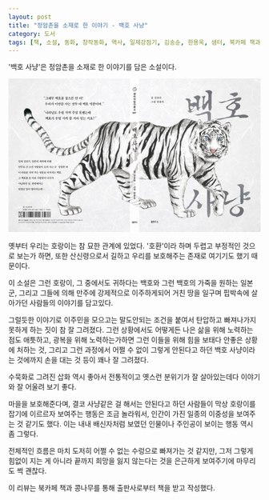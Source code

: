 ```yaml
---
layout: post
title: "정암촌을 소재로 한 이야기 - 백호 사냥"
category: 도서
tags: [책, 소설, 동화, 창작동화, 역사, 일제강점기, 김송순, 한용욱, 샘터, 북카페 책과 콩나무, 서평]
---
```


'백호 사냥'은
정암촌을 소재로 한 이야기를 담은 소설이다.

![표지](/images/book/white-tiger-hunting-book-w640.jpg)

옛부터 우리는 호랑이는 참 묘한 관계에 있었다.
'호환'이라 하며 두렵고 부정적인 것으로 보는가 하면,
또한 산신령으로서 길하고 우리를 보호해주는 존재로 여기기도 했기 때문이다.

이 소설은 그런 호랑이, 그 중에서도 귀하다는 백호와
그런 백호의 가죽을 원하는 일본군,
그리고 그들에 의해 만주에 강제적으로 이주하게되어
거친 땅을 일구며 핍박속에 살아가던 사람들의 이야기를 담고있다.

그럴듯한 이야기로 이주민을 모으고는
말도안되는 조건을 붙여서 탄압하고 빠져나가지 못하게 하는 짓이 참 잘 그려졌다.
그런 상황에서도 어떻게든 나은 삶을 위해 노력하는 점도 애틋하고,
광복을 위해 노력하는가하면 그런 이들을 위해 힘을 보태다 안좋은 상황에 처하는 것,
그리고 그런 과정에서 어쩔 수 없이 그렇게 안된다고 하던 백호 사냥이라는 것에까지 손을 대는 것 등이 꽤나 잘 그려졌다.

수묵화로 그려진 삽화 역시 좋아서
전통적이고 옛스런 분위기가 잘 살아있는데다
이야기와 잘 어울려 보기 좋다.

마을을 보호해준다며, 결코 사냥같은 걸 해서는 안된다고 하던 사람들이
막상 호랑이를 잡기에 이르르자 보여주는 행동은 조금 놀라워서,
인간이 가진 일종의 이중성을 보여주는 것 같기도 했다.
이는 내내 배신자처럼 보였던 인물이나 주인공이 보이는 행동 역시 좀 그렇다.

전체적인 흐름은 마치 도저히 어쩔 수 없는 수렁으로 빠져가는 것 같지만,
그저 그렇게 힘없이 지는 게 아니라
끝까지 희망을 잃지 않는다는 것을 은근하게 보여주기에 마무리도 썩 괜찮다.



<div class="im im-info">
이 리뷰는 북카페 책과 콩나무를 통해 출판사로부터 책을 받고 작성했다.
</div>
